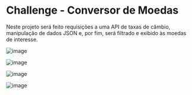 # Challenge - Conversor de Moedas

Neste projeto será feito requisições a uma API de taxas de câmbio, manipulação de dados JSON e, por fim, será filtrado e exibido às moedas de interesse.

![image](https://github.com/andluc09/Challenge_-_Conversor_de_Moedas/blob/main/Conversor%20de%20Moedas%201.png?raw=true)

![image](https://github.com/andluc09/Challenge_-_Conversor_de_Moedas/blob/main/Conversor%20de%20Moedas%202.png?raw=true)

![image](https://github.com/andluc09/Challenge_-_Conversor_de_Moedas/blob/main/Conversor%20de%20Moedas%201%20-%20Historico%20e%20Log.png?raw=true)

![image](https://github.com/andluc09/Challenge_-_Conversor_de_Moedas/blob/main/Conversor%20de%20Moedas%202%20-%20Historico%20e%20Log.png?raw=true)
